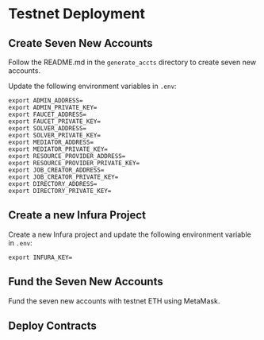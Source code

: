 # Testnet Deployment

## Create Seven New Accounts

Follow the README.md in the `generate_accts` directory to create seven new accounts.

Update the following environment variables in `.env`:
```
export ADMIN_ADDRESS=
export ADMIN_PRIVATE_KEY=
export FAUCET_ADDRESS=
export FAUCET_PRIVATE_KEY=
export SOLVER_ADDRESS=
export SOLVER_PRIVATE_KEY=
export MEDIATOR_ADDRESS=
export MEDIATOR_PRIVATE_KEY=
export RESOURCE_PROVIDER_ADDRESS=
export RESOURCE_PROVIDER_PRIVATE_KEY=
export JOB_CREATOR_ADDRESS=
export JOB_CREATOR_PRIVATE_KEY=
export DIRECTORY_ADDRESS=
export DIRECTORY_PRIVATE_KEY=
```

## Create a new Infura Project

Create a new Infura project and update the following environment variable in `.env`:
```
export INFURA_KEY=
```

## Fund the Seven New Accounts

Fund the seven new accounts with testnet ETH using MetaMask.

## Deploy Contracts
